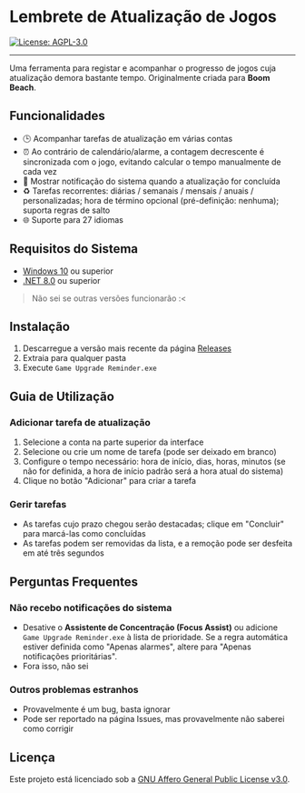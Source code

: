 ﻿# Lembrete de Atualização de Jogos

[![License: AGPL-3.0](https://img.shields.io/badge/License-AGPL--3.0-blue.svg)](https://opensource.org/licenses/AGPL-3.0)

---

Uma ferramenta para registar e acompanhar o progresso de jogos cuja atualização demora bastante tempo. Originalmente criada para **Boom Beach**.

## Funcionalidades

- 🕒 Acompanhar tarefas de atualização em várias contas
- ⏰ Ao contrário de calendário/alarme, a contagem decrescente é sincronizada com o jogo, evitando calcular o tempo manualmente de cada vez
- 🔔 Mostrar notificação do sistema quando a atualização for concluída
- ♻️ Tarefas recorrentes: diárias / semanais / mensais / anuais / personalizadas; hora de término opcional (pré-definição: nenhuma); suporta regras de salto
- 🌐 Suporte para 27 idiomas

## Requisitos do Sistema

- [Windows 10](https://www.microsoft.com/en-ca/software-download/windows10) ou superior
- [.NET 8.0](https://dotnet.microsoft.com/en-us/download/dotnet/8.0) ou superior

> Não sei se outras versões funcionarão :<

## Instalação

1. Descarregue a versão mais recente da página [Releases](https://github.com/YuanXiQWQ/Game-Upgrade-Reminder/releases)
2. Extraia para qualquer pasta
3. Execute `Game Upgrade Reminder.exe`

## Guia de Utilização

### Adicionar tarefa de atualização

1. Selecione a conta na parte superior da interface
2. Selecione ou crie um nome de tarefa (pode ser deixado em branco)
3. Configure o tempo necessário: hora de início, dias, horas, minutos (se não for definida, a hora de início padrão será a hora atual do sistema)
4. Clique no botão "Adicionar" para criar a tarefa

### Gerir tarefas

- As tarefas cujo prazo chegou serão destacadas; clique em "Concluir" para marcá-las como concluídas
- As tarefas podem ser removidas da lista, e a remoção pode ser desfeita em até três segundos

## Perguntas Frequentes

### Não recebo notificações do sistema

- Desative o **Assistente de Concentração (Focus Assist)** ou adicione `Game Upgrade Reminder.exe` à lista de prioridade. Se a regra automática estiver definida como "Apenas alarmes", altere para "Apenas notificações prioritárias".
- Fora isso, não sei

### Outros problemas estranhos

- Provavelmente é um bug, basta ignorar
- Pode ser reportado na página Issues, mas provavelmente não saberei como corrigir

## Licença

Este projeto está licenciado sob a [GNU Affero General Public License v3.0](../LICENSE).